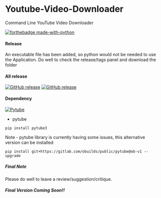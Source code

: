 # Youtube-Video-Downloader
Command Line YouTube Video Downloader

[![forthebadge made-with-python](http://ForTheBadge.com/images/badges/made-with-python.svg)](https://www.python.org/)

#### Release
An executable file has been added, so python would not be needed to use the Application. Do well to check the release/tags panel and download the folder

#### All release
[![GitHub release](https://img.shields.io/badge/release-v1.0-green)](https://github.com/AinaEmmanuel/Youtube-Video-Downloader/releases/tag/v1.0)
[![GitHub release](https://img.shields.io/badge/release-v1.1-red)](https://github.com/AinaEmmanuel/Youtube-Video-Downloader/releases/tag/v1.1)

#### Dependency
[![Pytube](https://img.shields.io/pypi/v/pytube?style=plastic)](https://pypi.org/project/pytube3/)
* pytube
```
pip install pytube3
```
Note - pytube library is currently having some issues, this alternative version can be installed
```
pip install git+https://gitlab.com/obuilds/public/pytube@ob-v1 --upgrade
```

##### Final Note
Please do well to leave a review/suggestion/critique.

##### Final Version Coming Soon!!
